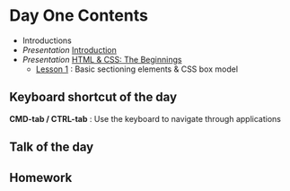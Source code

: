 # Day One Contents

- Introductions
- _Presentation_ [Introduction](https://docs.google.com/presentation/d/1ZUnqTDEzqMa5_vFnR7ooEyCPxyUcsXp3jSxDwOjQ8vo/edit#slide=id.p)
- _Presentation_ [HTML & CSS: The Beginnings](https://docs.google.com/presentation/d/13drxL9J9A4n6RQdyRpMFuJRaANmPFBOcdjzNqzjGMgM/edit#slide=id.p)
  - [Lesson 1](lesson01) : Basic sectioning elements & CSS box model

## Keyboard shortcut of the day

**CMD-tab / CTRL-tab** : Use the keyboard to navigate through applications

## Talk of the day

[]()

## Homework

[]()